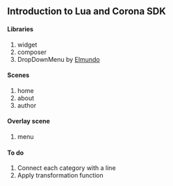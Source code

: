## Introduction to Lua and Corona SDK

#### Libraries

1. widget
2. composer
3. DropDownMenu by [Elmundo](https://github.com/Elmundo/DropDownMenu)

#### Scenes

1. home
2. about
3. author

#### Overlay scene

1. menu

#### To do

1. Connect each category with a line
2. Apply transformation function
